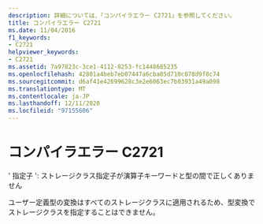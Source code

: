 ```yaml
---
description: 詳細については、「コンパイラエラー C2721」を参照してください。
title: コンパイラエラー C2721
ms.date: 11/04/2016
f1_keywords:
- C2721
helpviewer_keywords:
- C2721
ms.assetid: 7a97823c-3ce1-4112-8253-fc1448685235
ms.openlocfilehash: 42801a4beb7eb07447a6cba05d710c078d9f8c74
ms.sourcegitcommit: d6af41e42699628c3e2e6063ec7b03931a49a098
ms.translationtype: MT
ms.contentlocale: ja-JP
ms.lasthandoff: 12/11/2020
ms.locfileid: "97155606"
---
```

# <a name="compiler-error-c2721"></a>コンパイラエラー C2721

' 指定子 ': ストレージクラス指定子が演算子キーワードと型の間で正しくありません

ユーザー定義型の変換はすべてのストレージクラスに適用されるため、型変換でストレージクラスを指定することはできません。
